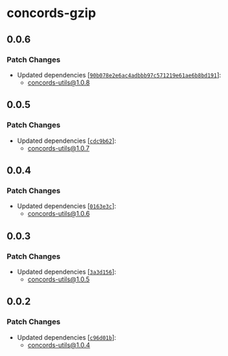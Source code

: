 # concords-gzip

## 0.0.6

### Patch Changes

- Updated dependencies [[`90b078e2e6ac4adbbb97c571219e61ae6b8bd191`](https://github.com/samternent/home/commit/90b078e2e6ac4adbbb97c571219e61ae6b8bd191)]:
  - concords-utils@1.0.8

## 0.0.5

### Patch Changes

- Updated dependencies [[`cdc9b62`](https://github.com/samternent/home/commit/cdc9b62e722e06fb9da061a67566cbfed688be5c)]:
  - concords-utils@1.0.7

## 0.0.4

### Patch Changes

- Updated dependencies [[`0163e3c`](https://github.com/samternent/home/commit/0163e3c02abf4bc0a05e026db3c7bf3c1b1e8e57)]:
  - concords-utils@1.0.6

## 0.0.3

### Patch Changes

- Updated dependencies [[`3a3d156`](https://github.com/samternent/home/commit/3a3d156030ec4f5acd3575a0df41b8eab6858627)]:
  - concords-utils@1.0.5

## 0.0.2

### Patch Changes

- Updated dependencies [[`c96d01b`](https://github.com/samternent/home/commit/c96d01bd3cbce2064ba6549950a6096a30d9eaca)]:
  - concords-utils@1.0.4
